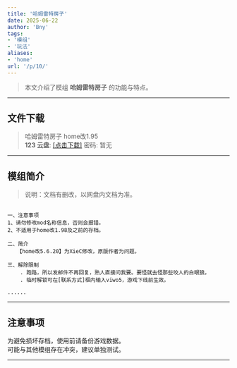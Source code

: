 ```yaml
---
title: '哈姆雷特房子'
date: 2025-06-22
author: 'Bny'
tags:
- '模组'
- '玩法'
aliases:
- 'home'
url: '/p/10/'
---
```


> 本文介绍了模组 **哈姆雷特房子** 的功能与特点。

---

## 文件下载

> 哈姆雷特房子 home改1.95  
**123 云盘**: [[点击下载]](https://www.123pan.com/s/6DetVv-Rm1Kv.html) 密码: 暂无

---

## 模组简介

> 说明：文档有删改，以网盘内文档为准。  

``` shell

一、注意事项
1、请勿修改mod名称信息，否则会报错。
2、不适用于home改1.98及之前的存档。

二、简介
   【home改5.6.20】为XieC修改，原版作者为问题。
   
三、解除限制
    . 跑路，所以发邮件不再回复，熟人直接问我要。要怪就去怪那些咬人的白眼狼。
    . 临时解锁可在[联系方式]框内输入viwo5，游戏下线前生效。

......

```

---

## 注意事项

>  
为避免损坏存档，使用前请备份游戏数据。  
可能与其他模组存在冲突，建议单独测试。  

---

